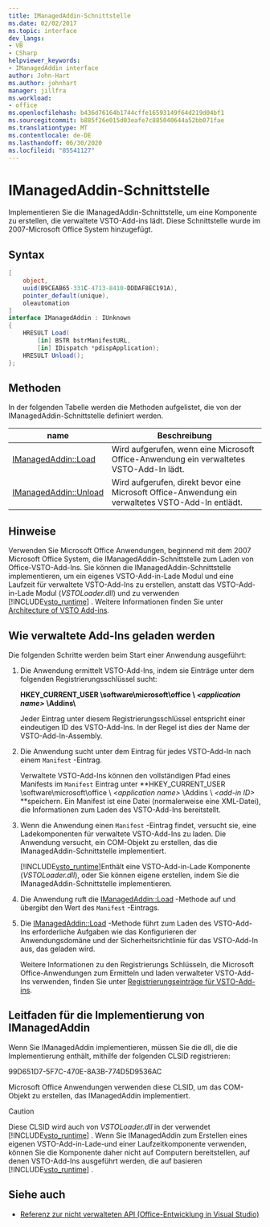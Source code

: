 ```yaml
---
title: IManagedAddin-Schnittstelle
ms.date: 02/02/2017
ms.topic: interface
dev_langs:
- VB
- CSharp
helpviewer_keywords:
- IManagedAddin interface
author: John-Hart
ms.author: johnhart
manager: jillfra
ms.workload:
- office
ms.openlocfilehash: b436d76164b1744cffe16593149f64d219d04bf1
ms.sourcegitcommit: b885f26e015d03eafe7c885040644a52bb071fae
ms.translationtype: MT
ms.contentlocale: de-DE
ms.lasthandoff: 06/30/2020
ms.locfileid: "85541127"
---
```

# <a name="imanagedaddin-interface"></a>IManagedAddin-Schnittstelle
  Implementieren Sie die IManagedAddin-Schnittstelle, um eine Komponente zu erstellen, die verwaltete VSTO-Add-ins lädt. Diese Schnittstelle wurde im 2007-Microsoft Office System hinzugefügt.

## <a name="syntax"></a>Syntax

```csharp
[
    object,
    uuid(B9CEAB65-331C-4713-8410-DDDAF8EC191A),
    pointer_default(unique),
    oleautomation
]
interface IManagedAddin : IUnknown
{
    HRESULT Load(
        [in] BSTR bstrManifestURL,
        [in] IDispatch *pdispApplication);
    HRESULT Unload();
};
```

## <a name="methods"></a>Methoden
 In der folgenden Tabelle werden die Methoden aufgelistet, die von der IManagedAddin-Schnittstelle definiert werden.

|name|Beschreibung|
|----------|-----------------|
|[IManagedAddin::Load](../vsto/imanagedaddin-load.md)|Wird aufgerufen, wenn eine Microsoft Office-Anwendung ein verwaltetes VSTO-Add-In lädt.|
|[IManagedAddin::Unload](../vsto/imanagedaddin-unload.md)|Wird aufgerufen, direkt bevor eine Microsoft Office-Anwendung ein verwaltetes VSTO-Add-In entlädt.|

## <a name="remarks"></a>Hinweise
 Verwenden Sie Microsoft Office Anwendungen, beginnend mit dem 2007 Microsoft Office System, die IManagedAddin-Schnittstelle zum Laden von Office-VSTO-Add-Ins. Sie können die IManagedAddin-Schnittstelle implementieren, um ein eigenes VSTO-Add-in-Lade Modul und eine Laufzeit für verwaltete VSTO-Add-Ins zu erstellen, anstatt das VSTO-Add-in-Lade Modul (*VSTOLoader.dll*) und zu verwenden [!INCLUDE[vsto_runtime](../vsto/includes/vsto-runtime-md.md)] . Weitere Informationen finden Sie unter [Architecture of VSTO Add-ins](../vsto/architecture-of-vsto-add-ins.md).

## <a name="how-managed-add-ins-are-loaded"></a>Wie verwaltete Add-Ins geladen werden
 Die folgenden Schritte werden beim Start einer Anwendung ausgeführt:

1. Die Anwendung ermittelt VSTO-Add-Ins, indem sie Einträge unter dem folgenden Registrierungsschlüssel sucht:

    **HKEY_CURRENT_USER \software\microsoft\office \\ *\<application name>* \Addins\\**

    Jeder Eintrag unter diesem Registrierungsschlüssel entspricht einer eindeutigen ID des VSTO-Add-Ins. In der Regel ist dies der Name der VSTO-Add-In-Assembly.

2. Die Anwendung sucht unter dem Eintrag für jedes VSTO-Add-In nach einem `Manifest` -Eintrag.

    Verwaltete VSTO-Add-Ins können den vollständigen Pfad eines Manifests im `Manifest` Eintrag unter **HKEY_CURRENT_USER \software\microsoft\office \\ _\<application name>_ \Addins \\ _\<add-in ID>_ **speichern. Ein Manifest ist eine Datei (normalerweise eine XML-Datei), die Informationen zum Laden des VSTO-Add-Ins bereitstellt.

3. Wenn die Anwendung einen `Manifest` -Eintrag findet, versucht sie, eine Ladekomponenten für verwaltete VSTO-Add-Ins zu laden. Die Anwendung versucht, ein COM-Objekt zu erstellen, das die IManagedAddin-Schnittstelle implementiert.

    [!INCLUDE[vsto_runtime](../vsto/includes/vsto-runtime-md.md)]Enthält eine VSTO-Add-in-Lade Komponente (*VSTOLoader.dll*), oder Sie können eigene erstellen, indem Sie die IManagedAddin-Schnittstelle implementieren.

4. Die Anwendung ruft die [IManagedAddin::Load](../vsto/imanagedaddin-load.md) -Methode auf und übergibt den Wert des `Manifest` -Eintrags.

5. Die [IManagedAddin::Load](../vsto/imanagedaddin-load.md) -Methode führt zum Laden des VSTO-Add-Ins erforderliche Aufgaben wie das Konfigurieren der Anwendungsdomäne und der Sicherheitsrichtlinie für das VSTO-Add-In aus, das geladen wird.

   Weitere Informationen zu den Registrierungs Schlüsseln, die Microsoft Office-Anwendungen zum Ermitteln und laden verwalteter VSTO-Add-Ins verwenden, finden Sie unter [Registrierungseinträge für VSTO-Add-ins](../vsto/registry-entries-for-vsto-add-ins.md).

## <a name="guidance-to-implement-imanagedaddin"></a>Leitfaden für die Implementierung von IManagedAddin
 Wenn Sie IManagedAddin implementieren, müssen Sie die dll, die die Implementierung enthält, mithilfe der folgenden CLSID registrieren:

 99D651D7-5F7C-470E-8A3B-774D5D9536AC

 Microsoft Office Anwendungen verwenden diese CLSID, um das COM-Objekt zu erstellen, das IManagedAddin implementiert.

> [!CAUTION]
> Diese CLSID wird auch von *VSTOLoader.dll* in der verwendet [!INCLUDE[vsto_runtime](../vsto/includes/vsto-runtime-md.md)] . Wenn Sie IManagedAddin zum Erstellen eines eigenen VSTO-Add-in-Lade-und einer Laufzeitkomponente verwenden, können Sie die Komponente daher nicht auf Computern bereitstellen, auf denen VSTO-Add-Ins ausgeführt werden, die auf basieren [!INCLUDE[vsto_runtime](../vsto/includes/vsto-runtime-md.md)] .

## <a name="see-also"></a>Siehe auch
- [Referenz zur nicht verwalteten API &#40;Office-Entwicklung in Visual Studio&#41;](../vsto/unmanaged-api-reference-office-development-in-visual-studio.md)
